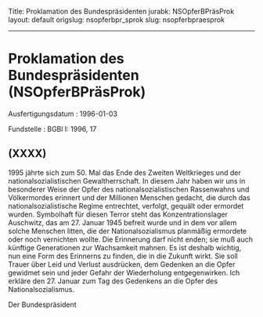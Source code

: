 Title: Proklamation des Bundespräsidenten
jurabk: NSOpferBPräsProk
layout: default
origslug: nsopferbpr_sprok
slug: nsopferbpraesprok

---

# Proklamation des Bundespräsidenten (NSOpferBPräsProk)

Ausfertigungsdatum
:   1996-01-03

Fundstelle
:   BGBl I: 1996, 17



## (XXXX)

1995 jährte sich zum 50. Mal das Ende des Zweiten Weltkrieges und der
nationalsozialistischen Gewaltherrschaft. In diesem Jahr haben wir uns
in besonderer Weise der Opfer des nationalsozialistischen Rassenwahns
und Völkermordes erinnert und der Millionen Menschen gedacht, die
durch das nationalsozialistische Regime entrechtet, verfolgt, gequält
oder ermordet wurden. Symbolhaft für diesen Terror steht das
Konzentrationslager Auschwitz, das am 27. Januar 1945 befreit wurde
und in dem vor allem solche Menschen litten, die der
Nationalsozialismus planmäßig ermordete oder noch vernichten wollte.
Die Erinnerung darf nicht enden; sie muß auch künftige Generationen
zur Wachsamkeit mahnen.
Es ist deshalb wichtig, nun eine Form des Erinnerns zu finden, die in
die Zukunft wirkt. Sie soll Trauer über Leid und Verlust ausdrücken,
dem Gedenken an die Opfer gewidmet sein und jeder Gefahr der
Wiederholung entgegenwirken.
Ich erkläre den 27. Januar zum Tag des Gedenkens an die Opfer des
Nationalsozialismus.

Der Bundespräsident

